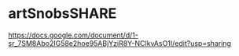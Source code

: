 # artSnobsSHARE

https://docs.google.com/document/d/1-sr_7SM8Abo2IG58e2hoe95ABjYziR8Y-NCIkvAsO1I/edit?usp=sharing
